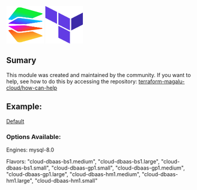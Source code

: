 <img title="a title" alt="Logo da magalu cloud" src="https://github.com/terraform-magalu-cloud/.github/blob/61d26ff88c3d74c97d46c0957afd36894b8bbed1/profile/img/magalu.png" width="100" height="100">  <img title="a title" alt="Logo do terraform" src="https://github.com/terraform-magalu-cloud/.github/blob/61d26ff88c3d74c97d46c0957afd36894b8bbed1/profile/img/terraform.png" width="100" height="100">


## Sumary
This module was created and maintained by the community. If you want to help, see how to do this by accessing the repository:
[terraform-magalu-cloud/how-can-help](https://github.com/terraform-magalu-cloud/how-can-help)

## Example:
[Default](https://github.com/terraform-magalu-cloud/terraform-mgc-dbaas/tree/main/examples)

### Options Available:

Engines: mysql-8.0

Flavors:     "cloud-dbaas-bs1.medium", "cloud-dbaas-bs1.large", "cloud-dbaas-bs1.small", "cloud-dbaas-gp1.small", "cloud-dbaas-gp1.medium", "cloud-dbaas-gp1.large", "cloud-dbaas-hm1.medium", "cloud-dbaas-hm1.large", "cloud-dbaas-hm1.small"